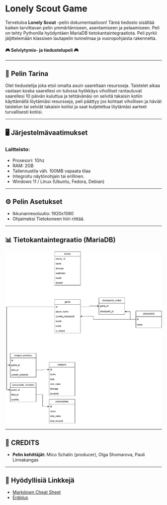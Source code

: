 ﻿# Lonely Scout Game

Tervetuloa **Lonely Scout** -pelin dokumentaatioon! Tämä tiedosto sisältää kaiken tarvittavan pelin ymmärtämiseen, asentamiseen ja pelaamiseen.
Peli on tehty Pythonilla hyödyntäen MariaDB tietokantaintegraatiota. Peli pyrkii jäljittelemään
klassisen lautapelin tunnelmaa ja vuoropohjaista rakennetta.

#### 🎮 Selviytymis- ja tiedustelupeli 🎮

---

## 📖 Pelin Tarina

Olet tiedustelija joka etsii omalta asuin saareltaan resursseja. Taistelet aikaa vastaan koska saarellesi on tulossa hyökkäys
viholliset rantautuvat saarellesi 10 päivän kuluttua ja tehtävänäsi on selvitä
takaisin kotiin käyttämällä löytämiäsi resursseja, peli päättyy jos kohtaat
vihollisen ja häviät taistelun tai selviät takaisin kotiisi ja saat kuljetettua löytämäsi aarteet turvallisesti kotiisi.


---

## 🖥️ Järjestelmävaatimukset

### Laitteisto:
  * Prosesori: 1Ghz
  * RAM: 2GB
  * Tallennustila väh. 100MB vapaata tilaa
  * Integroitu näytönohjain tai erillinen.
  * Windows 11 / Linux (Ubuntu, Fedora, Debian)

---

## ⚙️ Pelin Asetukset
* Ikkunanresoluutio: 1920x1080
* Ohjaimeksi Tietokoneen hiiri riittää.

---


## 📊 Tietokantaintegraatio (MariaDB)

![*LonelyScout pelin relaatiomalli*](images/db.drawio.png)

---

## 👏 CREDITS

- **Pelin kehittäjät:** Mico Schalin (producer), Olga Shomarova, Pauli Linnakangas

---

## 🔗 Hyödyllisiä Linkkejä

- [Markdown Cheat Sheet](https://webdevsimplified.com/markdown-cheat-sheet.html)
- [Erdplus](https://erdplus.com)
